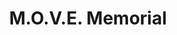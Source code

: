 ---
pid: mx119
title: M.O.V.E. Memorial
location_transcription: "(wherever //move// was)"
coordinates: "[-75.246391563104, 39.955425017837]"
zipcode: '19144'
gen_neighborhood: Northwest Philadelphia
neighborhood: Germantown
outside_phl: 
age: '24'
age_range: 20-29
instagram: 
image_file_name: mx_119.jpg
proposal_transcription: statue to commemorate the lives lost in //move// bombings
  + honor black resistance against unjust police policies
topic: African Americans,History,Human Rights,MOVE,Social Justice,Violence
topic_summary: 0, 0, 0, 0, 0, 0, 0
type: Sculpture Statue,Memorial
keywords_other: MOVE, police brutality, injustice
credit: Danté Robinson
image_labels: 
twitter: 
facebook: 
permalink: "/monuments/mx119/"
layout: item-page
---